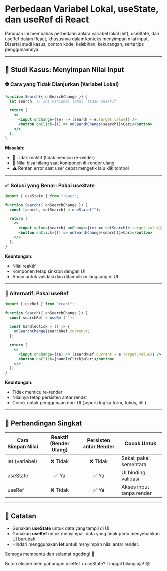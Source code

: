 # Perbedaan Variabel Lokal, useState, dan useRef di React

Panduan ini membahas perbedaan antara variabel lokal (let), useState, dan useRef dalam React, khususnya dalam konteks menyimpan nilai input. Disertai studi kasus, contoh kode, kelebihan, kekurangan, serta tips penggunaannya.

---

## 📌 Studi Kasus: Menyimpan Nilai Input

### ⛔ Cara yang Tidak Dianjurkan (Variabel Lokal)

```jsx
function Search({ onSearchChange }) {
  let search; // Ini variabel lokal, tidak reaktif

  return (
    <>
      <input onChange={(e) => (search = e.target.value)} />
      <button onClick={() => onSearchChange(search)}>Cari</button>
    </>
  );
}
```

**Masalah:**

- 🔁 Tidak reaktif (tidak memicu re-render)
- 🧠 Nilai bisa hilang saat komponen di-render ulang
- ⚠️ Rentan error saat user cepat mengetik lalu klik tombol

---

### ✅ Solusi yang Benar: Pakai useState

```jsx
import { useState } from "react";

function Search({ onSearchChange }) {
  const [search, setSearch] = useState("");

  return (
    <>
      <input value={search} onChange={(e) => setSearch(e.target.value)} />
      <button onClick={() => onSearchChange(search)}>Cari</button>
    </>
  );
}
```

**Keuntungan:**

- Nilai reaktif
- Komponen tetap sinkron dengan UI
- Aman untuk validasi dan ditampilkan langsung di UI

---

### 🔧 Alternatif: Pakai useRef

```jsx
import { useRef } from "react";

function Search({ onSearchChange }) {
  const searchRef = useRef("");

  const handleClick = () => {
    onSearchChange(searchRef.current);
  };

  return (
    <>
      <input onChange={(e) => (searchRef.current = e.target.value)} />
      <button onClick={handleClick}>Cari</button>
    </>
  );
}
```

**Keuntungan:**

- Tidak memicu re-render
- Nilainya tetap persisten antar render
- Cocok untuk penggunaan non-UI (seperti logika form, fokus, dll.)

---

## 🧠 Perbandingan Singkat

| Cara Simpan Nilai | Reaktif (Render Ulang) | Persisten antar Render | Cocok Untuk              |
| ----------------- | :--------------------: | :--------------------: | ------------------------ |
| let (variabel)    |        ❌ Tidak        |        ❌ Tidak        | Sekali pakai, sementara  |
| useState          |         ✅ Ya          |         ✅ Ya          | UI binding, validasi     |
| useRef            |        ❌ Tidak        |         ✅ Ya          | Akses input tanpa render |

---

## 👀 Catatan

- Gunakan **useState** untuk data yang tampil di UI.
- Gunakan **useRef** untuk menyimpan data yang tidak perlu menyebabkan UI berubah.
- Hindari menggunakan **let** untuk menyimpan nilai antar render.

Semoga membantu dan selamat ngoding! 🚀

Butuh eksperimen gabungan useRef + useState? Tinggal bilang aja! 😎
